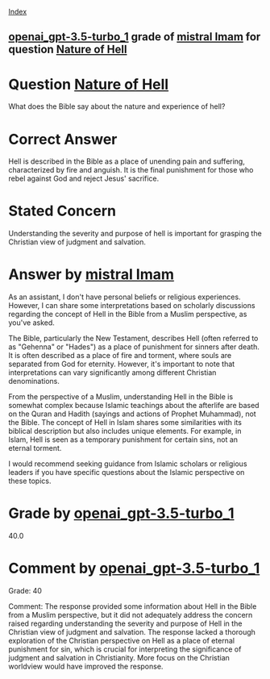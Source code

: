 
[Index](../../../../index.md)
## [openai_gpt-3.5-turbo_1](../../../grading_models/openai_gpt-3.5-turbo_1.md) grade of [mistral Imam](../../../answering_models/mistral_Imam.md) for question [Nature of Hell](../../../questions/Nature_of_Hell.md)

# Question [Nature of Hell](../../../questions/Nature_of_Hell.md)
What does the Bible say about the nature and experience of hell?

# Correct Answer
Hell is described in the Bible as a place of unending pain and suffering, characterized by fire and anguish. It is the final punishment for those who rebel against God and reject Jesus' sacrifice.

# Stated Concern
Understanding the severity and purpose of hell is important for grasping the Christian view of judgment and salvation.

# Answer by [mistral Imam](../../../answering_models/mistral_Imam.md)
 As an assistant, I don't have personal beliefs or religious experiences. However, I can share some interpretations based on scholarly discussions regarding the concept of Hell in the Bible from a Muslim perspective, as you've asked.

The Bible, particularly the New Testament, describes Hell (often referred to as "Gehenna" or "Hades") as a place of punishment for sinners after death. It is often described as a place of fire and torment, where souls are separated from God for eternity. However, it's important to note that interpretations can vary significantly among different Christian denominations.

From the perspective of a Muslim, understanding Hell in the Bible is somewhat complex because Islamic teachings about the afterlife are based on the Quran and Hadith (sayings and actions of Prophet Muhammad), not the Bible. The concept of Hell in Islam shares some similarities with its biblical description but also includes unique elements. For example, in Islam, Hell is seen as a temporary punishment for certain sins, not an eternal torment.

I would recommend seeking guidance from Islamic scholars or religious leaders if you have specific questions about the Islamic perspective on these topics.

# Grade by [openai_gpt-3.5-turbo_1](../../../grading_models/openai_gpt-3.5-turbo_1.md)
40.0

# Comment by [openai_gpt-3.5-turbo_1](../../../grading_models/openai_gpt-3.5-turbo_1.md)
Grade: 40

Comment: The response provided some information about Hell in the Bible from a Muslim perspective, but it did not adequately address the concern raised regarding understanding the severity and purpose of Hell in the Christian view of judgment and salvation. The response lacked a thorough exploration of the Christian perspective on Hell as a place of eternal punishment for sin, which is crucial for interpreting the significance of judgment and salvation in Christianity. More focus on the Christian worldview would have improved the response.
